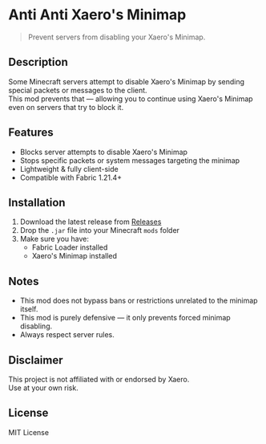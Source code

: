 # Anti Anti Xaero's Minimap

> Prevent servers from disabling your Xaero's Minimap.

## Description

Some Minecraft servers attempt to disable Xaero's Minimap by sending special packets or messages to the client.  
This mod prevents that — allowing you to continue using Xaero's Minimap even on servers that try to block it.

## Features

- Blocks server attempts to disable Xaero's Minimap
- Stops specific packets or system messages targeting the minimap
- Lightweight & fully client-side
- Compatible with Fabric 1.21.4+

## Installation

1. Download the latest release from [Releases](#)
2. Drop the `.jar` file into your Minecraft `mods` folder
3. Make sure you have:
    - Fabric Loader installed
    - Xaero's Minimap installed

## Notes

- This mod does not bypass bans or restrictions unrelated to the minimap itself.
- This mod is purely defensive — it only prevents forced minimap disabling.
- Always respect server rules.

## Disclaimer

This project is not affiliated with or endorsed by Xaero.  
Use at your own risk.

## License

MIT License
